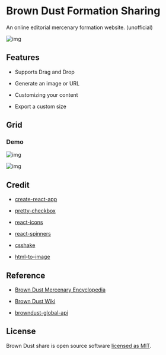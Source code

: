 # Brown Dust Formation Sharing

An online editorial mercenary formation website. (unofficial) 

![img](https://raw.githubusercontent.com/explooosion/browndust-share/master/public/favicon.png)

## Features

- Supports Drag and Drop

- Generate an image or URL

- Customizing your content

- Export a custom size

## Grid

### Demo

![img](https://raw.githubusercontent.com/explooosion/browndust-share/master/screenshots/1.jpg)

![img](https://raw.githubusercontent.com/explooosion/browndust-share/master/screenshots/2.png)

## Credit

- [create-react-app](https://github.com/facebook/create-react-app)

- [pretty-checkbox](https://github.com/lokesh-coder/pretty-checkbox)

- [react-icons](https://react-icons.netlify.com)

- [react-spinners](https://www.react-spinners.com)

- [csshake](https://elrumordelaluz.github.io/csshake)

- [html-to-image](https://github.com/bubkoo/html-to-image)

## Reference

- [Brown Dust Mercenary Encyclopedia](https://book.browndust.app)

- [Brown Dust Wiki](https://browndust.wiki/wiki/Brown_Dust_Wiki)

- [browndust-global-api](https://browndust-global-api.pmang.cloud/book/getAllCharacters)

## License

Brown Dust share is open source software [licensed as MIT](https://github.com/explooosion/browndust-share/blob/master/LICENSE).
